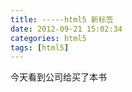 ```yaml
---
title: -----html5 新标签
date: 2012-09-21 15:02:34
categories: html5
tags: [html5]
---
```


今天看到公司给买了本书
